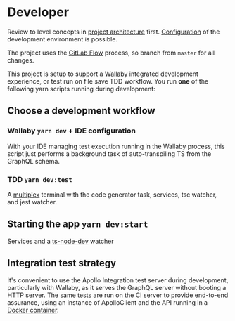 # Developer
 
Review to level concepts in [project architecture](./architecture.md) first. [Configuration](./configuration.md) of the development environment is possible.  

The project uses the [GitLab Flow](https://docs.gitlab.com/ee/topics/gitlab_flow.html) process, so branch from `master` for all changes.

This project is setup to support a [Wallaby](https://wallabyjs.com/) integrated development experience, or test run on file save TDD workflow. You run **one** of the following yarn scripts running during development: 

## Choose a development workflow

### Wallaby `yarn dev` + IDE configuration
With your IDE managing test execution running in the Wallaby process, this script just performs a background task of auto-transpiling TS from the GraphQL schema.

### TDD `yarn dev:test`
A [multiplex](https://www.npmjs.com/package/stmux) terminal with the code generator task, services, tsc watcher, and jest watcher.

## Starting the app `yarn dev:start`
Services and a [ts-node-dev](https://www.npmjs.com/package/ts-node-dev) watcher

## Integration test strategy
It's convenient to use the Apollo Integration test server during development, particularly with Wallaby, as it serves the GraphQL server without booting a HTTP server. The same tests are run on the CI server to provide end-to-end assurance, using an instance of ApolloClient and the API running in a [Docker container](../../test/docker-compose.yml).
